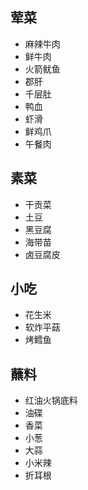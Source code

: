## 荤菜
+ 麻辣牛肉
+ 鲜牛肉
+ 火箭鱿鱼
+ 郡肝
+ 千层肚
+ 鸭血
+ 虾滑
+ 鲜鸡爪
+ 午餐肉

## 素菜
+ 干贡菜
+ 土豆
+ 黑豆腐
+ 海带苗
+ 卤豆腐皮

## 小吃
+ 花生米
+ 软炸平菇
+ 烤鳕鱼

## 蘸料
+ 红油火锅底料
+ 油碟
+ 香菜
+ 小葱
+ 大蒜
+ 小米辣
+ 折耳根

